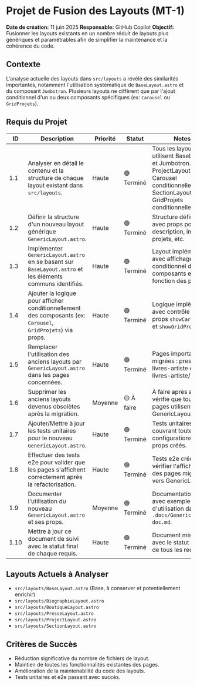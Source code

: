 # Projet de Fusion des Layouts (MT-1)

**Date de création:** 11 juin 2025
**Responsable:** GitHub Copilot
**Objectif:** Fusionner les layouts existants en un nombre réduit de layouts plus génériques et paramétrables afin de simplifier la maintenance et la cohérence du code.

## Contexte

L'analyse actuelle des layouts dans `src/layouts` a révélé des similarités importantes, notamment l'utilisation systématique de `BaseLayout.astro` et du composant `Jumbotron`. Plusieurs layouts ne diffèrent que par l'ajout conditionnel d'un ou deux composants spécifiques (ex: `Carousel` ou `GridProjets`).

## Requis du Projet

| ID    | Description                                                                                                | Priorité | Statut      | Notes                                                                 |
|-------|------------------------------------------------------------------------------------------------------------|----------|-------------|-----------------------------------------------------------------------|
| 1.1   | Analyser en détail le contenu et la structure de chaque layout existant dans `src/layouts`.                 | Haute    | 🟢 Terminé  | Tous les layouts utilisent BaseLayout et Jumbotron. ProjectLayout ajoute Carousel conditionnellement, SectionLayout ajoute GridProjets conditionnellement. |
| 1.2   | Définir la structure d'un nouveau layout générique `GenericLayout.astro`.                                  | Haute    | 🟢 Terminé  | Structure définie avec props pour titre, description, images, projets, etc.         |
| 1.3   | Implémenter `GenericLayout.astro` en se basant sur `BaseLayout.astro` et les éléments communs identifiés.    | Haute    | 🟢 Terminé  | Layout implémenté avec affichage conditionnel des composants en fonction des props. |
| 1.4   | Ajouter la logique pour afficher conditionnellement des composants (ex: `Carousel`, `GridProjets`) via props. | Haute    | 🟢 Terminé  | Logique implémentée avec contrôle via props `showCarousel` et `showGridProjets`.  |
| 1.5   | Remplacer l'utilisation des anciens layouts par `GenericLayout.astro` dans les pages concernées.             | Haute    | 🟢 Terminé | Pages importantes migrées : presse, livres-artiste et livres-artiste/[slug].           |
| 1.6   | Supprimer les anciens layouts devenus obsolètes après la migration.                                          | Moyenne  | 🟡 À faire  | À faire après avoir vérifié que toutes les pages utilisent bien GenericLayout. |
| 1.7   | Ajouter/Mettre à jour les tests unitaires pour le nouveau `GenericLayout.astro`.                             | Haute    | 🟢 Terminé  | Tests unitaires couvrant toutes les configurations de props créés.     |
| 1.8   | Effectuer des tests e2e pour valider que les pages s'affichent correctement après la refactorisation.        | Haute    | 🟢 Terminé  | Tests e2e créés pour vérifier l'affichage des pages migrées vers GenericLayout.    |
| 1.9   | Documenter l'utilisation du nouveau `GenericLayout.astro` et ses props.                                    | Moyenne  | 🟢 Terminé  | Documentation créée avec exemples d'utilisation dans `.docs/GenericLayout-doc.md`. |
| 1.10  | Mettre à jour ce document de suivi avec le statut final de chaque requis.                                  | Haute    | 🟢 Terminé  | Document mis à jour avec le statut actuel de tous les requis.          |

## Layouts Actuels à Analyser

- `src/layouts/BaseLayout.astro` (Base, à conserver et potentiellement enrichir)
- `src/layouts/BiographieLayout.astro`
- `src/layouts/BoutiqueLayout.astro`
- `src/layouts/PresseLayout.astro`
- `src/layouts/ProjectLayout.astro`
- `src/layouts/SectionLayout.astro`

## Critères de Succès

- Réduction significative du nombre de fichiers de layout.
- Maintien de toutes les fonctionnalités existantes des pages.
- Amélioration de la maintenabilité du code des layouts.
- Tests unitaires et e2e passant avec succès.
